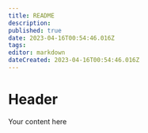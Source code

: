 ```yaml
---
title: README
description: 
published: true
date: 2023-04-16T00:54:46.016Z
tags: 
editor: markdown
dateCreated: 2023-04-16T00:54:46.016Z
---
```


# Header
Your content here